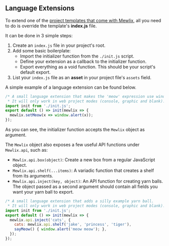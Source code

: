 ## Language Extensions

To extend one of the [project templates that come with Mewlix](@mewlix/compiler#project-templates), all you need to do is override the template's **index.js** file.

It can be done in 3 simple steps:

1. Create an `index.js` file in your project's root.
2. Add some basic boilerplate:
    - Import the initializer function from the `./init.js` script.
    - Define your extension as a callback to the initializer function.
    - Export everything as a void function. This should be your script's default export.
3. List your `index.js` file as an **asset** in your project file's `assets` field.

A simple example of a language extension can be found below.

```javascript
/* A small language extension that makes the 'meow' expression use window.alert().
 * It will only work in web project modes (console, graphic and blank). */
import init from './init.js';
export default () => init(mewlix => {
  mewlix.setMeow(x => window.alert(x));
});
```

As you can see, the initializer function accepts the `Mewlix` object as argument. 

The `Mewlix` object also exposes a few useful API functions under `Mewlix.api`, such as:

- `Mewlix.api.box(object)`: Create a new box from a regular JavaScript object.
- `Mewlix.api.shelf(...items)`: A variadic function that creates a shelf from its arguments.
- `Mewlix.api.inject(key, object)`: An API function for creating yarn balls. The object passed as a second argument should contain all fields you want your yarn ball to export.

```javascript
/* A small language extension that adds a silly example yarn ball.
 * It will only work in web project modes (console, graphic and blank). */
import init from './init.js';
export default () => init(mewlix => {
  mewlix.api.inject('cats', {
    cats: mewlix.api.shelf('jake', 'princess', 'tiger'),
    sayMeow() { window.alert('meow meow'); },
  });
});
```
